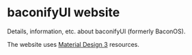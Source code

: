# baconifyUI website
Details, information, etc. about baconifyUI (formerly BaconOS).

The website uses [Material Design 3](https://m3.material.io/) resources.

